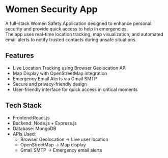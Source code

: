 # Women Security App

A full-stack Women Safety Application designed to enhance personal security and provide quick access to help in emergencies.  
The app uses real-time location tracking, map visualization, and automated email alerts to notify trusted contacts during unsafe situations.  



## Features
- Live Location Tracking using Browser Geolocation API  
- Map Display with OpenStreetMap integration  
- Emergency Email Alerts via Gmail SMTP 
- Secure and privacy-friendly design  
- User-friendly interface for quick access in critical moments  


##  Tech Stack
- Frontend:React.js  
- Backend: Node.js + Express.js  
- Database: MongoDB
- APIs Used:  
  - Browser Geolocation → Live user location  
  - OpenStreetMap → Map display  
  - Gmail SMTP → Emergency email alerts  
